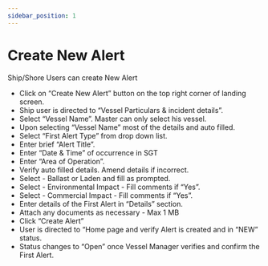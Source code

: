```yaml
---
sidebar_position: 1
---
```


# Create New Alert

Ship/Shore Users can create New Alert

- Click on “Create New Alert” button on the top right corner of landing screen.
- Ship user is directed to “Vessel Particulars & incident details”.
- Select “Vessel Name”. Master can only select his vessel.
- Upon selecting “Vessel Name” most of the details and auto filled.
- Select “First Alert Type” from drop down list.
- Enter brief “Alert Title”.
- Enter “Date & Time” of occurrence in SGT
- Enter “Area of Operation”.
- Verify auto filled details. Amend details if incorrect.
- Select - Ballast or Laden and fill as prompted.
- Select - Environmental Impact - Fill comments if “Yes”.
- Select - Commercial Impact - Fill comments if “Yes”.
- Enter details of the First Alert in “Details” section.
- Attach any documents as necessary - Max 1 MB
- Click “Create Alert”
- User is directed to “Home page and verify Alert is created and in “NEW” status.
- Status changes to “Open” once Vessel Manager verifies and confirm the First Alert.
